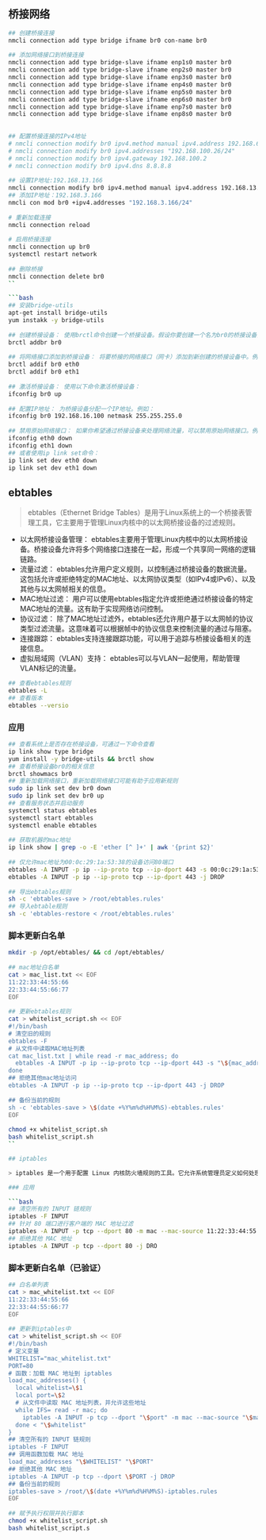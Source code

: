 
## 桥接网络

```bash
## 创建桥接连接
nmcli connection add type bridge ifname br0 con-name br0
 
## 添加网络接口到桥接连接
nmcli connection add type bridge-slave ifname enp1s0 master br0
nmcli connection add type bridge-slave ifname enp2s0 master br0
nmcli connection add type bridge-slave ifname enp3s0 master br0
nmcli connection add type bridge-slave ifname enp4s0 master br0
nmcli connection add type bridge-slave ifname enp5s0 master br0
nmcli connection add type bridge-slave ifname enp6s0 master br0
nmcli connection add type bridge-slave ifname enp7s0 master br0
nmcli connection add type bridge-slave ifname enp8s0 master br0
 
 
## 配置桥接连接的IPv4地址
# nmcli connection modify br0 ipv4.method manual ipv4.address 192.168.60.100/24
# nmcli connection modify br0 ipv4.addresses "192.168.100.26/24"
# nmcli connection modify br0 ipv4.gateway 192.168.100.2
# nmcli connection modify br0 ipv4.dns 8.8.8.8
 
## 设置IP地址:192.168.13.166
nmcli connection modify br0 ipv4.method manual ipv4.address 192.168.13.166/24 ipv4.gateway 192.168.13.1
## 添加IP地址：192.168.3.166
nmcli con mod br0 +ipv4.addresses "192.168.3.166/24"
 
# 重新加载连接
nmcli connection reload
 
# 启用桥接连接
nmcli connection up br0
systemctl restart network
 
## 删除桥接
nmcli connection delete br0
``

```bash
## 安装bridge-utils
apt-get install bridge-utils
yum instakk -y bridge-utils
 
## 创建桥接设备： 使用brctl命令创建一个桥接设备。假设你要创建一个名为br0的桥接设备，可以使用以下命令：
brctl addbr br0
 
## 将网络接口添加到桥接设备： 将要桥接的网络接口（网卡）添加到新创建的桥接设备中。例如，假设你有两个网卡eth0和eth1，可以使用以下命令：
brctl addif br0 eth0
brctl addif br0 eth1
 
## 激活桥接设备： 使用以下命令激活桥接设备：
ifconfig br0 up
 
## 配置IP地址： 为桥接设备分配一个IP地址。例如：
ifconfig br0 192.168.16.100 netmask 255.255.255.0
 
## 禁用原始网络接口： 如果你希望通过桥接设备来处理网络流量，可以禁用原始网络接口。例如：
ifconfig eth0 down
ifconfig eth1 down
## 或者使用ip link set命令：
ip link set dev eth0 down
ip link set dev eth1 down
```

## ebtables

> ebtables（Ethernet Bridge Tables）是用于Linux系统上的一个桥接表管理工具，它主要用于管理Linux内核中的以太网桥接设备的过滤规则。

- 以太网桥接设备管理： ebtables主要用于管理Linux内核中的以太网桥接设备。桥接设备允许将多个网络接口连接在一起，形成一个共享同一网络的逻辑链路。
- 流量过滤： ebtables允许用户定义规则，以控制通过桥接设备的数据流量。这包括允许或拒绝特定的MAC地址、以太网协议类型（如IPv4或IPv6）、以及其他与以太网帧相关的信息。
- MAC地址过滤： 用户可以使用ebtables指定允许或拒绝通过桥接设备的特定MAC地址的流量。这有助于实现网络访问控制。
- 协议过滤： 除了MAC地址过滤外，ebtables还允许用户基于以太网帧的协议类型过滤流量。这意味着可以根据帧中的协议信息来控制流量的通过与阻塞。
- 连接跟踪： ebtables支持连接跟踪功能，可以用于追踪与桥接设备相关的连接信息。
- 虚拟局域网（VLAN）支持： ebtables可以与VLAN一起使用，帮助管理VLAN标记的流量。

```bash
## 查看ebtables规则
ebtables -L
## 查看版本
ebtables --versio
```

### 应用

```bash
## 查看系统上是否存在桥接设备，可通过一下命令查看
ip link show type bridge
yum install -y bridge-utils && brctl show
## 查看桥接设备br0的相关信息
brctl showmacs br0
## 重新加载网络接口，重新加载网络接口可能有助于应用新规则
sudo ip link set dev br0 down
sudo ip link set dev br0 up
## 查看服务状态并启动服务
systemctl status ebtables
systemctl start ebtables
systemctl enable ebtables
 
## 获取机器的mac地址
ip link show | grep -o -E 'ether [^ ]+' | awk '{print $2}'
 
## 仅允许mac地址为00:0c:29:1a:53:38的设备访问80端口
ebtables -A INPUT -p ip --ip-proto tcp --ip-dport 443 -s 00:0c:29:1a:53:38 -j ACCEPT
ebtables -A INPUT -p ip --ip-proto tcp --ip-dport 443 -j DROP
 
## 导出ebtables规则
sh -c 'ebtables-save > /root/ebtables.rules'
## 导入ebtable规则
sh -c 'ebtables-restore < /root/ebtables.rules'
```

### 脚本更新白名单

```bash
mkdir -p /opt/ebtables/ && cd /opt/ebtables/
 
## mac地址白名单
cat > mac_list.txt << EOF
11:22:33:44:55:66
22:33:44:55:66:77
EOF
 
## 更新ebtables规则
cat > whitelist_script.sh << EOF
#!/bin/bash
# 清空旧的规则
ebtables -F
# 从文件中读取MAC地址列表
cat mac_list.txt | while read -r mac_address; do
  ebtables -A INPUT -p ip --ip-proto tcp --ip-dport 443 -s "\${mac_address}" -j ACCEPT
done
## 拒绝其他mac地址访问
ebtables -A INPUT -p ip --ip-proto tcp --ip-dport 443 -j DROP
 
## 备份当前的规则
sh -c 'ebtables-save > \$(date +%Y%m%d%H%M%S)-ebtables.rules'
EOF
 
chmod +x whitelist_script.sh
bash whitelist_script.sh
``

## iptables

> iptables 是一个用于配置 Linux 内核防火墙规则的工具。它允许系统管理员定义如何处理网络流量，包括允许或拒绝特定端口、IP 地址或协议的流量。iptables 是 Linux 中一个强大而灵活的防火墙管理工具，常用于网络安全、流量控制和网络地址转换（NAT）等方面

### 应用

```bash
## 清空所有的 INPUT 链规则
iptables -F INPUT
## 针对 80 端口进行客户端的 MAC 地址过滤
iptables -A INPUT -p tcp --dport 80 -m mac --mac-source 11:22:33:44:55:66 -j ACCEPT
## 拒绝其他 MAC 地址
iptables -A INPUT -p tcp --dport 80 -j DRO
```

### 脚本更新白名单（已验证）

```bash
## 白名单列表
cat > mac_whitelist.txt << EOF
11:22:33:44:55:66
22:33:44:55:66:77
EOF
 
## 更新到iptables中
cat > whitelist_script.sh << EOF
#!/bin/bash
# 定义变量
WHITELIST="mac_whitelist.txt"
PORT=80
# 函数：加载 MAC 地址到 iptables
load_mac_addresses() {
  local whitelist=\$1
  local port=\$2
  # 从文件中读取 MAC 地址列表，并允许这些地址
  while IFS= read -r mac; do
    iptables -A INPUT -p tcp --dport "\$port" -m mac --mac-source "\$mac" -j ACCEPT
  done < "\$whitelist"
}
## 清空所有的 INPUT 链规则
iptables -F INPUT
## 调用函数加载 MAC 地址
load_mac_addresses "\$WHITELIST" "\$PORT"
## 拒绝其他 MAC 地址
iptables -A INPUT -p tcp --dport \$PORT -j DROP
## 备份当前的规则
iptables-save > /root/\$(date +%Y%m%d%H%M%S)-iptables.rules
EOF
 
## 赋予执行权限并执行脚本
chmod +x whitelist_script.sh
bash whitelist_script.s
```
